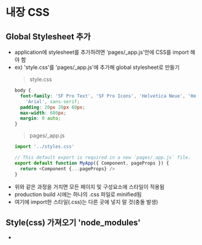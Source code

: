 # 내장 CSS

## Global Stylesheet 추가
- application에 stylesheet를 추가하려면 'pages/_app.js'안에 CSS를 import 해야 함
- ex) 'style.css'를 'pages/_app.js'에 추가해 global stylesheet로 만들기
  > style.css
  ``` css
  body {
    font-family: 'SF Pro Text', 'SF Pro Icons', 'Helvetica Neue', 'Helvetica',
      'Arial', sans-serif;
    padding: 20px 20px 60px;
    max-width: 680px;
    margin: 0 auto;
  }
  ```
  > pages/_app.js
  ```javascript
  import '../styles.css'

  // This default export is required in a new `pages/_app.js` file.
  export default function MyApp({ Component, pageProps }) {
    return <Component {...pageProps} />
  }
  ```
- 위와 같은 과정을 거치면 모든 페이지 및 구성요소에 스타일이 적용됨
- production build 시에는 하나의 .css 파일로 minified됨
- 여기에 import한 스타일(.css)는 다른 곳에 넣지 말 것(충돌 발생)

## Style(css) 가져오기 'node_modules'
- 
